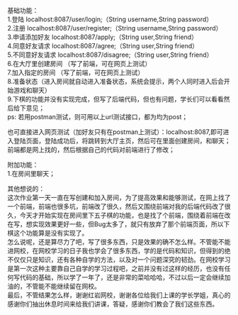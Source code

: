 基础功能：  
1.登陆  localhost:8087/user/login;（String username,String password）  
2.注册  localhost:8087/user/register;（String username,String password）  
3.申请添加好友 localhost:8087/apply;（String user,String friend）  
4.同意好友请求 localhost:8087/agree;（String user,String friend）  
5.不同意好友请求 localhost:8087/disagree;（String user,String friend）  
6.在大厅里创建房间 （写了前端，可在网页上测试）  
7.加入指定的房间 （写了前端，可在网页上测试）  
8.准备状态（进入房间就自动进入准备状态，系统会提示，两个人同时进入后会开始游戏和聊天）  
9.下棋的功能并没有实现完成，但写了后端代码，但也有问题，学长们可以看看然后给下意见；  
ps:  若用postman测试，则可用以上url测试接口，都为均为post；
  
也可直接进入网页测试（加好友只有在postman上测试）：localhost:8087,即可进入登陆页面，登陆成功后，将跳转到大厅主页，然后可在里面创建房间，和聊天；       前端都是网上找的，然后根据自己的代码对前端进行了修改；  

附加功能：  
1.在房间里聊天；


其他想说的：  
这次作业第一天一直在写创建和加入房间，为了提高效果和能够测试，在网上找了一个前端，前端也很多坑，前端改了很久，然后又围绕前端对我的后端代码改了很久，今天才开始实现在房间里下五子棋的功能，也是找了个前端，围绕着前端在改在写，想实现效果更好一些，但Bug太多了，就只有放弃了那个前端页面，所以下棋这个功能算是没有实现了。  
                    怎么说呢，还是算尽力了吧，写了很多东西，只是效果的确不怎么样。不管能不能进网校，在网校学习的日子我也学会了很多东西，学的是代码和知识，但得到的绝不仅仅只是知识，还有各种自学的方法，以及对一个问题深究的韧劲。在网校学习是第一次这种主要靠自己自学的学习过程吧，之前并没有过这样的经历，也没有任何写代码的基础，所以学了一年了，还是非常的菜哈哈哈，不过以后一定会继续加油的，不管能不能继续留在网校。  
                    最后，不管结果怎么样，谢谢红岩网校，谢谢各位给我们上课的学长学姐，真心的感谢你们抽出休息时间来给我们讲课，答疑，感谢你们教会了我们这些东西。
